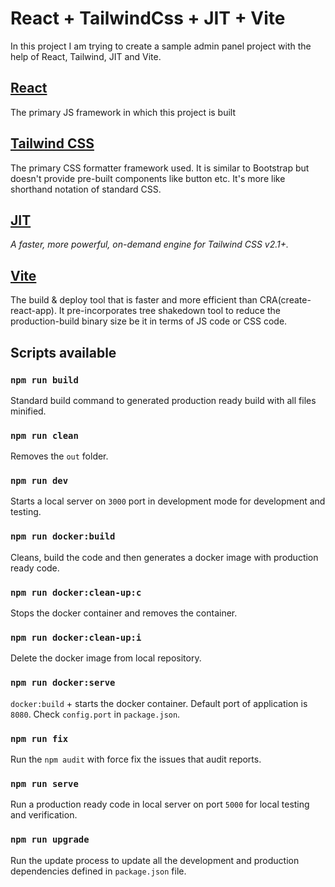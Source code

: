 # React + TailwindCss + JIT + Vite

In this project I am trying to create a sample admin panel project with the help of React, Tailwind, JIT and Vite.

## [React](https://reactjs.org/)

The primary JS framework in which this project is built

## [Tailwind CSS](https://tailwindcss.com/)

The primary CSS formatter framework used. It is similar to Bootstrap but doesn't provide pre-built components like
button etc. It's more like shorthand notation of standard CSS.

## [JIT](https://tailwindcss.com/docs/just-in-time-mode)

_A faster, more powerful, on-demand engine for Tailwind CSS v2.1+._

## [Vite](https://vitejs.dev/)

The build & deploy tool that is faster and more efficient than CRA(create-react-app). It pre-incorporates tree shakedown
tool to reduce the production-build binary size be it in terms of JS code or CSS code.

## Scripts available

### `npm run build`

Standard build command to generated production ready build with all files minified.

### `npm run clean`

Removes the `out` folder.

### `npm run dev`

Starts a local server on `3000` port in development mode for development and testing.

### `npm run docker:build`

Cleans, build the code and then generates a docker image with production ready code.

### `npm run docker:clean-up:c`

Stops the docker container and removes the container.

### `npm run docker:clean-up:i`

Delete the docker image from local repository.

### `npm run docker:serve`

`docker:build` + starts the docker container. Default port of application is `8080`. Check `config.port`
in `package.json`.

### `npm run fix`

Run the `npm audit` with force fix the issues that audit reports.

### `npm run serve`

Run a production ready code in local server on port `5000` for local testing and verification.

### `npm run upgrade`

Run the update process to update all the development and production dependencies defined in `package.json` file.
